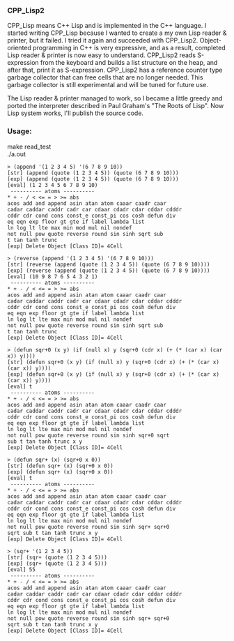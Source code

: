 ### CPP_Lisp2

CPP_Lisp means C++ Lisp and is implemented in the C++ language.
I started writing CPP_Lisp because I wanted to create a my own Lisp reader & printer, but it failed.
I tried it again and succeeded with CPP_Lisp2.
Object-oriented programming in C++ is very expressive, and as a result, completed Lisp reader & printer is now easy to understand.
CPP_Lisp2 reads S-expression from the keyboard and builds a list structure on the heap, and after that, print it as S-expression.
CPP_Lisp2 has a reference counter type garbage collector that can free cells that are no longer needed.
This garbage collector is still experimental and will be tuned for future use.

The Lisp reader & printer managed to work, so I became a little greedy and ported the interpreter described in Paul Graham's "The Roots of Lisp".
Now Lisp system works, I'll publish the source code.

### Usage:
make read_test  
./a.out  
```
> (append '(1 2 3 4 5) '(6 7 8 9 10))
[str] (append (quote (1 2 3 4 5)) (quote (6 7 8 9 10)))
[exp] (append (quote (1 2 3 4 5)) (quote (6 7 8 9 10)))
[eval] (1 2 3 4 5 6 7 8 9 10)
 ---------- atoms ----------
* + - / < <= = > >= abs
acos add and append asin atan atom caaar caadr caar
cadar caddar caddr cadr car cdaar cdadr cdar cddar cdddr
cddr cdr cond cons const_e const_pi cos cosh defun div
eq eqn exp floor gt gte if label lambda list
ln log lt lte max min mod mul nil nondef
not null pow quote reverse round sin sinh sqrt sub
t tan tanh trunc
[exp] Delete Object [Class ID]= 4Cell

> (reverse (append '(1 2 3 4 5) '(6 7 8 9 10)))
[str] (reverse (append (quote (1 2 3 4 5)) (quote (6 7 8 9 10))))
[exp] (reverse (append (quote (1 2 3 4 5)) (quote (6 7 8 9 10))))
[eval] (10 9 8 7 6 5 4 3 2 1)
 ---------- atoms ----------
* + - / < <= = > >= abs
acos add and append asin atan atom caaar caadr caar
cadar caddar caddr cadr car cdaar cdadr cdar cddar cdddr
cddr cdr cond cons const_e const_pi cos cosh defun div
eq eqn exp floor gt gte if label lambda list
ln log lt lte max min mod mul nil nondef
not null pow quote reverse round sin sinh sqrt sub
t tan tanh trunc
[exp] Delete Object [Class ID]= 4Cell

> (defun sqr+0 (x y) (if (null x) y (sqr+0 (cdr x) (+ (* (car x) (car x)) y))))
[str] (defun sqr+0 (x y) (if (null x) y (sqr+0 (cdr x) (+ (* (car x) (car x)) y))))
[exp] (defun sqr+0 (x y) (if (null x) y (sqr+0 (cdr x) (+ (* (car x) (car x)) y))))
[eval] t
 ---------- atoms ----------
* + - / < <= = > >= abs
acos add and append asin atan atom caaar caadr caar
cadar caddar caddr cadr car cdaar cdadr cdar cddar cdddr
cddr cdr cond cons const_e const_pi cos cosh defun div
eq eqn exp floor gt gte if label lambda list
ln log lt lte max min mod mul nil nondef
not null pow quote reverse round sin sinh sqr+0 sqrt
sub t tan tanh trunc x y
[exp] Delete Object [Class ID]= 4Cell

> (defun sqr+ (x) (sqr+0 x 0))
[str] (defun sqr+ (x) (sqr+0 x 0))
[exp] (defun sqr+ (x) (sqr+0 x 0))
[eval] t
 ---------- atoms ----------
* + - / < <= = > >= abs
acos add and append asin atan atom caaar caadr caar
cadar caddar caddr cadr car cdaar cdadr cdar cddar cdddr
cddr cdr cond cons const_e const_pi cos cosh defun div
eq eqn exp floor gt gte if label lambda list
ln log lt lte max min mod mul nil nondef
not null pow quote reverse round sin sinh sqr+ sqr+0
sqrt sub t tan tanh trunc x y
[exp] Delete Object [Class ID]= 4Cell

> (sqr+ '(1 2 3 4 5))
[str] (sqr+ (quote (1 2 3 4 5)))
[exp] (sqr+ (quote (1 2 3 4 5)))
[eval] 55
 ---------- atoms ----------
* + - / < <= = > >= abs
acos add and append asin atan atom caaar caadr caar
cadar caddar caddr cadr car cdaar cdadr cdar cddar cdddr
cddr cdr cond cons const_e const_pi cos cosh defun div
eq eqn exp floor gt gte if label lambda list
ln log lt lte max min mod mul nil nondef
not null pow quote reverse round sin sinh sqr+ sqr+0
sqrt sub t tan tanh trunc x y
[exp] Delete Object [Class ID]= 4Cell
```
